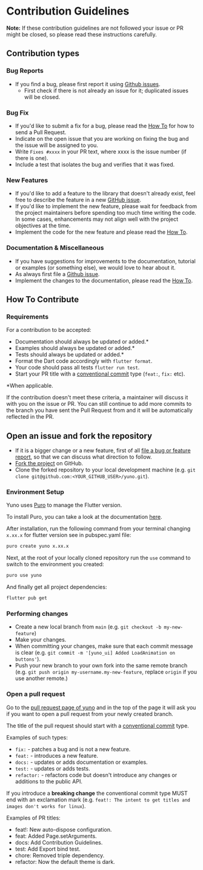 # Contribution Guidelines

**Note:** If these contribution guidelines are not followed your issue or PR might be closed, so
please read these instructions carefully.

## Contribution types

### Bug Reports
- If you find a bug, please first report it using [Github issues].
    - First check if there is not already an issue for it; duplicated issues will be closed.

### Bug Fix
- If you'd like to submit a fix for a bug, please read the [How To](#how-to-contribute) for how to
  send a Pull Request.
- Indicate on the open issue that you are working on fixing the bug and the issue will be assigned
  to you.
- Write `Fixes #xxxx` in your PR text, where xxxx is the issue number (if there is one).
- Include a test that isolates the bug and verifies that it was fixed.

### New Features
- If you'd like to add a feature to the library that doesn't already exist, feel free to describe
  the feature in a new [GitHub issue].
- If you'd like to implement the new feature, please wait for feedback from the project maintainers
  before spending too much time writing the code. In some cases, enhancements may not align well
  with the project objectives at the time.
- Implement the code for the new feature and please read the [How To](#how-to-contribute).

### Documentation & Miscellaneous
- If you have suggestions for improvements to the documentation, tutorial or examples (or something
  else), we would love to hear about it.
- As always first file a [Github issue].
- Implement the changes to the documentation, please read the [How To](#how-to-contribute).

## How To Contribute

### Requirements
For a contribution to be accepted:

- Documentation should always be updated or added.*
- Examples should always be updated or added.*
- Tests should always be updated or added.*
- Format the Dart code accordingly with `flutter format`.
- Your code should pass all tests `flutter run test`.
- Start your PR title with a [conventional commit] type
  (`feat:`, `fix:` etc).

*When applicable.

If the contribution doesn't meet these criteria, a maintainer will discuss it with you on the issue
or PR. You can still continue to add more commits to the branch you have sent the Pull Request from
and it will be automatically reflected in the PR.

## Open an issue and fork the repository
- If it is a bigger change or a new feature, first of all
  [file a bug or feature report][GitHub issues], so that we can discuss what direction to follow.
- [Fork the project][fork guide] on GitHub.
- Clone the forked repository to your local development machine
  (e.g. `git clone git@github.com:<YOUR_GITHUB_USER>/yuno.git`).

### Environment Setup
Yuno uses [Puro] to manage the Flutter version.

To install Puro, you can take a look at the documentation [here][Puro install].

After installation, run the following command from your terminal changing `x.xx.x` for flutter version see in pubspec.yaml file:

```bash
puro create yuno x.xx.x
```

Next, at the root of your locally cloned repository run the `use` command to switch to the environment you created:

```bash
puro use yuno
```

And finally get all project dependencies:
```bash
flutter pub get
```

### Performing changes
- Create a new local branch from `main` (e.g. `git checkout -b my-new-feature`)
- Make your changes.
- When committing your changes, make sure that each commit message is clear
  (e.g. `git commit -m '[yuno_ui] Added LoadAnimation on buttons'`).
- Push your new branch to your own fork into the same remote branch
  (e.g. `git push origin my-username.my-new-feature`, replace `origin` if you use another remote.)

### Open a pull request
Go to the [pull request page of yuno][PRs] and in the top
of the page it will ask you if you want to open a pull request from your newly created branch.

The title of the pull request should start with a [conventional commit] type.

Examples of such types:
- `fix:` - patches a bug and is not a new feature.
- `feat:` - introduces a new feature.
- `docs:` - updates or adds documentation or examples.
- `test:` - updates or adds tests.
- `refactor:` - refactors code but doesn't introduce any changes or additions to the public API.

If you introduce a **breaking change** the conventional commit type MUST end with an exclamation
mark (e.g. `feat!: The intent to get titles and images don't works for linux`).

Examples of PR titles:
- feat!: New auto-dispose configuration.
- feat: Added Page.setArguments.
- docs: Add Contribution Guidelines.
- test: Add Export bind test.
- chore: Removed triple dependency.
- refactor: Now the default theme is dark.

[GitHub issue]: https://github.com/Flutterando/yuno/issues/new
[GitHub issues]: https://github.com/Flutterando/yuno/issues/new
[PRs]: https://github.com/Flutterando/yuno/pulls
[fork guide]: https://guides.github.com/activities/forking/#fork
[Puro]: https://puro.dev/
[Puro install]: https://puro.dev/#installation
[pubspec doc]: https://dart.dev/tools/pub/pubspec
[conventional commit]: https://www.conventionalcommits.org